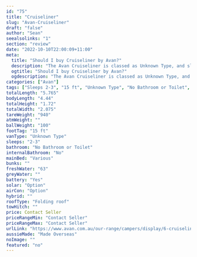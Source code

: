 ```yaml
---
id: "75"
title: "Cruiseliner"
slug: "Avan-Cruiseliner"
draft: "false"
author: "Sean"
seealsolinks: "1"
section: "review"
date: "2022-10-10T22:00:09+11:00"
meta:
  title: "Should I buy Cruiseliner by Avan?"
  description: "The Avan Cruiseliner is classed as Unknown Type, and sleeps 2-3 people. It is Made Overseas and comes in at 15 ft. It generally has No Bathroom or Toilet."
  ogtitle: "Should I buy Cruiseliner by Avan?"
  ogdescription: "The Avan Cruiseliner is classed as Unknown Type, and sleeps 2-3 people. It is Made Overseas and comes in at 15 ft. It generally has No Bathroom or Toilet."
categories: ["Avan"]
tags: ["Sleeps 2-3", "15 ft", "Unknown Type", "No Bathroom or Toilet", "Folding roof", "Price Unknown", "Made Overseas"]
totalLength: "5.765"
bodyLength: "4.44"
totalHeight: "1.72"
totalWidth: "2.075"
tareWeight: "940"
atmWeight: ""
ballWeight: "100"
footTag: "15 ft"
vanType: "Unknown Type"
sleeps: "2-3"
bathroom: "No Bathroom or Toilet"
internalBathroom: "No"
mainBed: "Various"
bunks: ""
freshWater: "63"
greyWater: ""
battery: "Yes"
solar: "Option"
airCon: "Option"
hybrid: ""
roofType: "Folding roof"
towHitch: ""
price: Contact Seller
priceRangeMin: "Contact Seller"
priceRangeMax: "Contact Seller"
urlLink: "https://www.avan.com.au/our-range/campers/display/6-cruiseliner"
aussieMade: "Made Overseas"
noImage: ""
featured: "no"
---
```

